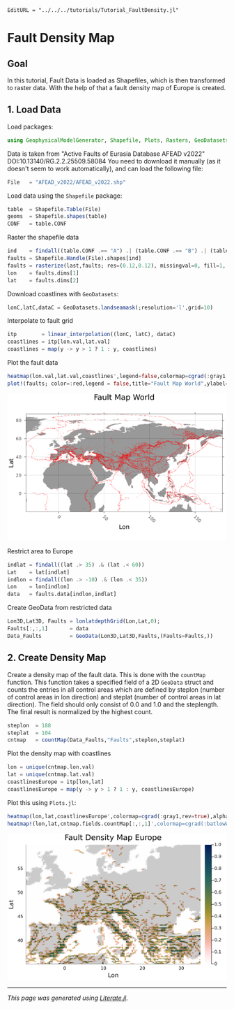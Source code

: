 ```@meta
EditURL = "../../../tutorials/Tutorial_FaultDensity.jl"
```

# Fault Density Map

## Goal
In this tutorial, Fault Data is loaded as Shapefiles, which is then transformed to raster data. With the help of that a fault density map of Europe is created.

## 1. Load Data

Load packages:

```julia
using GeophysicalModelGenerator, Shapefile, Plots, Rasters, GeoDatasets, Interpolations
```

Data is taken from "Active Faults of Eurasia Database AFEAD v2022" DOI:10.13140/RG.2.2.25509.58084
You need to download it manually (as it doesn't seem to work automatically), and can load the following file:

```julia
File   = "AFEAD_v2022/AFEAD_v2022.shp"
```

Load data using the `Shapefile` package:

```julia
table  = Shapefile.Table(File)
geoms  = Shapefile.shapes(table)
CONF   = table.CONF
```

Raster the shapefile data

```julia
ind    = findall((table.CONF .== "A") .| (table.CONF .== "B") .| (table.CONF .== "C"))
faults = Shapefile.Handle(File).shapes[ind]
faults = rasterize(last,faults; res=(0.12,0.12), missingval=0, fill=1, atol = 0.4, shape=:line)
lon    = faults.dims[1]
lat    = faults.dims[2]
```

Download coastlines with `GeoDatasets`:

```julia
lonC,latC,dataC = GeoDatasets.landseamask(;resolution='l',grid=10)
```

Interpolate to fault grid

```julia
itp        = linear_interpolation((lonC, latC), dataC)
coastlines = itp[lon.val,lat.val]
coastlines = map(y -> y > 1 ? 1 : y, coastlines)
```

Plot the fault data

```julia
heatmap(lon.val,lat.val,coastlines',legend=false,colormap=cgrad(:gray1,rev=true),alpha=0.4);
plot!(faults; color=:red,legend = false,title="Fault Map World",ylabel="Lat",xlabel="Lon")
```

![tutorial_Fault_Map](../assets/img/WorldMap.png)

Restrict area to Europe

```julia
indlat = findall((lat .> 35) .& (lat .< 60))
Lat    = lat[indlat]
indlon = findall((lon .> -10) .& (lon .< 35))
Lon    = lon[indlon]
data   = faults.data[indlon,indlat]
```

Create GeoData from restricted data

```julia
Lon3D,Lat3D, Faults = lonlatdepthGrid(Lon,Lat,0);
Faults[:,:,1]       = data
Data_Faults         = GeoData(Lon3D,Lat3D,Faults,(Faults=Faults,))
```

## 2. Create Density Map
Create a density map of the fault data. This is done with the `countMap` function. This function takes a specified field of a 2D `GeoData` struct and counts the entries in all control areas which are defined by steplon (number of control areas in lon direction) and steplat (number of control areas in lat direction). The field should only consist of 0.0 and 1.0 and the steplength. The final result is normalized by the highest count.

```julia
steplon  = 188
steplat  = 104
cntmap   = countMap(Data_Faults,"Faults",steplon,steplat)
```

Plot the density map with coastlines

```julia
lon = unique(cntmap.lon.val)
lat = unique(cntmap.lat.val)
coastlinesEurope = itp[lon,lat]
coastlinesEurope = map(y -> y > 1 ? 1 : y, coastlinesEurope)
```

Plot this using `Plots.jl`:

```julia
heatmap(lon,lat,coastlinesEurope',colormap=cgrad(:gray1,rev=true),alpha=1.0);
heatmap!(lon,lat,cntmap.fields.countMap[:,:,1]',colormap=cgrad(:batlowW,rev=true),alpha = 0.8,legend=true,title="Fault Density Map Europe",ylabel="Lat",xlabel="Lon")
```

![tutorial_Fault_Map](../assets/img/FaultDensity.png)

---

*This page was generated using [Literate.jl](https://github.com/fredrikekre/Literate.jl).*

